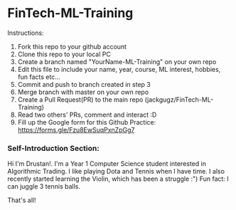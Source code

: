 # FinTech-ML-Training

Instructions:

1. Fork this repo to your github account
2. Clone this repo to your local PC
3. Create a branch named "YourName-ML-Training" on your own repo
4. Edit this file to include your name, year, course, ML interest, hobbies, fun facts etc...
5. Commit and push to branch created in step 3
6. Merge branch with master on your own repo
7. Create a Pull Request(PR) to the main repo (jackgugz/FinTech-ML-Training)
8. Read two others' PRs, comment and interact :D
9. Fill up the Google form for this Github Practice: https://forms.gle/Fzu8EwSuqPxnZpGg7

### Self-Introduction Section:
Hi I'm Drustan!. I'm a Year 1 Computer Science student interested in Algorithmic Trading. I like playing Dota and Tennis when I have time. I also recently started learning the Violin, which has been a struggle :")
Fun fact: I can juggle 3 tennis balls.

That's all!